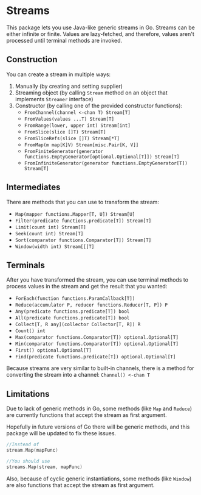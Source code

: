 # Streams

This package lets you use Java-like generic streams in Go.
Streams can be either infinite or finite.
Values are lazy-fetched, and therefore, values aren't processed until
terminal methods are invoked.

## Construction
You can create a stream in multiple ways:
1. Manually (by creating and setting supplier)
2. Streaming object (by calling `Stream` method on an object that implements `Streamer` interface)
3. Constructor (by calling one of the provided constructor functions):
   - `FromChannel(channel <-chan T) Stream[T]`
   - `FromValues(values ...T) Stream[T]`
   - `FromRange(lower, upper int) Stream[int]`
   - `FromSlice(slice []T) Stream[T]`
   - `FromSliceRefs(slice []T) Stream[*T]`
   - `FromMap(m map[K]V) Stream[misc.Pair[K, V]]`
   - `FromFiniteGenerator(generator functions.EmptyGenerator[optional.Optional[T]]) Stream[T]`
   - `FromInfiniteGenerator(generator functions.EmptyGenerator[T]) Stream[T]`

## Intermediates
There are methods that you can use to transform the stream:
- `Map(mapper functions.Mapper[T, U]) Stream[U]`
- `Filter(predicate functions.predicate[T]) Stream[T]`
- `Limit(count int) Stream[T]`
- `Seek(count int) Stream[T]`
- `Sort(comparator functions.Comparator[T]) Stream[T]`
- `Window(width int) Stream[[]T]`

## Terminals
After you have transformed the stream, you can use terminal methods
to process values in the stream and get the result that you wanted:
- `ForEach(function functions.ParamCallback[T])`
- `Reduce(accumulator P, reducer functions.Reducer[T, P]) P`
- `Any(predicate functions.predicate[T]) bool`
- `All(predicate functions.predicate[T]) bool`
- `Collect[T, R any](collector Collector[T, R]) R`
- `Count() int`
- `Max(comparator functions.Comparator[T]) optional.Optional[T]`
- `Min(comparator functions.Comparator[T]) optional.Optional[T]`
- `First() optional.Optional[T]`
- `Find(predicate functions.predicate[T]) optional.Optional[T]`

Because streams are very similar to built-in channels, there is
a method for converting the stream into a channel:
`Channel() <-chan T`

## Limitations
Due to lack of generic methods in Go, some methods (like `Map` and `Reduce`) 
are currently functions that accept the stream as first argument. 

Hopefully in future versions of Go there will be generic methods,
and this package will be updated to fix these issues.

```go
//Instead of
stream.Map(mapFunc)

//You should use
streams.Map(stream, mapFunc)
```

Also, because of cyclic generic instantiations, some methods (like `Window`)
are also functions that accept the stream as first argument.